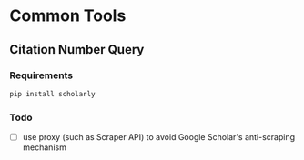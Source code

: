 # Common Tools

## Citation Number Query
### Requirements
```bash
pip install scholarly
```
### Todo
-[ ] use proxy (such as Scraper API) to avoid Google Scholar's anti-scraping mechanism
